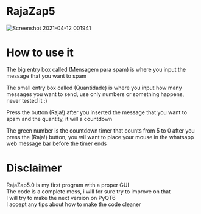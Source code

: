 # RajaZap5
![Screenshot 2021-04-12 001941](https://user-images.githubusercontent.com/70449957/114336325-0d0d4200-9b25-11eb-9d71-75242163223a.png)
# How to use it  
The big entry box called (Mensagem para spam) is where you input the message that you want to spam  
  
The small entry box called (Quantidade) is where you input how many messages you want to send, use only numbers or something happens, never tested it :)  
  
Press the button (Raja!) after you inserted the message that you want to spam and the quantity, it will a countdown 
  
The green number is the countdown timer that counts from 5 to 0 after you press the (Raja!) button, you wil want to place your mouse in the whatsapp web message bar before the timer ends
  
# Disclaimer
RajaZap5.0 is my first program with a proper GUI  
The code is a complete mess, i will for sure try to improve on that  
I will try to make the next version on PyQT6  
I accept any tips about how to make the code cleaner
